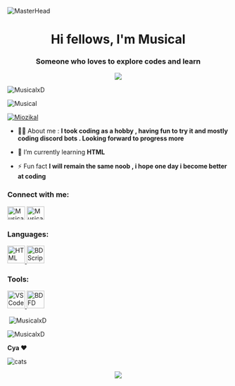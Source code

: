 ![MasterHead](https://3.bp.blogspot.com/-blFLL1zlWBI/WEoldetgmEI/AAAAAAAAYH4/3Gd-XunvYFwzJxYewyyfUNa5Es8-ueWAQCLcB/s1600/music%2Bbanner%2Bgif.gif)
<h1 align="center">Hi fellows, I'm Musical</h1>
<h3 align="center">Someone who loves to explore codes and learn</h3>

<p align="center">
  <img src="https://capsule-render.vercel.app/api?type=waving&color=gradient&height=60&section=footer"/>
</p>

<p align="left"> <img src="https://komarev.com/ghpvc/?username=MusicalxD&label=Vistors&color=09ec8a&style=flat-square" alt="MusicalxD" /> </p>

<p align="left"> <img src="https://dcbadge.vercel.app/api/shield/617836989672325151" alt="Musical" /> </p>

<p align="left"> <a href="https://twitter.com/Miozikal" target="blank"><img src="https://img.shields.io/twitter/follow/Miozikal?logo=twitter&style=for-the-badge" alt="Miozikal" /></a> </p>

- 👨‍💻 About me : **I took coding as a hobby , having fun to try it and mostly coding discord bots . Looking forward to progress more**

- 🌱 I’m currently learning **HTML**

- ⚡ Fun fact **I will remain the same noob , i hope one day i become better at coding**

<h3 align="left">Connect with me:</h3>
<p align="left">
<a href="https://twitter.com/Miozikal" target="blank"><img align="center" src="https://raw.githubusercontent.com/rahuldkjain/github-profile-readme-generator/master/src/images/icons/Social/twitter.svg" alt="MusicalxD" height="30" width="40" /></a>
<a href="https://www.youtube.com/channel/UC-MTiH3h0ePHwPxUN7bXf2w" target="blank"><img align="center" src="https://raw.githubusercontent.com/rahuldkjain/github-profile-readme-generator/master/src/images/icons/Social/youtube.svg" alt="Musical" height="30" width="40" /></a>
</p>

<h3 align="left">Languages:</h3>
<a href="https://html.com/" target="_blank" rel="noreferrer"> <img src="https://upload.wikimedia.org/wikipedia/commons/thumb/6/61/HTML5_logo_and_wordmark.svg/2048px-HTML5_logo_and_wordmark.svg.png" alt="HTML" width="40" height="40"/> </a><a 
href="https://nilpointer-software.github.io/bdfd-wiki/nightly/" target="_blank" rel="noreferrer"> <img src="https://botdesignerdiscord.com/logo512.png" alt="BDScript" width="40" height="40"/> </a> 

<h3 align="left">Tools:</h3>
<a href="https://code.visualstudio.com/" target="_blank" rel="noreferrer"> <img src="https://upload.wikimedia.org/wikipedia/commons/thumb/9/9a/Visual_Studio_Code_1.35_icon.svg/2048px-Visual_Studio_Code_1.35_icon.svg.png" alt="VS Code" width="40" height="40"/> </a><a 
href="https://botdesignerdiscord.com/" target="_blank" rel="noreferrer"> <img src="https://botdesignerdiscord.com/logo512.png" alt="BDFD" width="40" height="40"/> </a>


<p>&nbsp;<img align="center" src="https://github-readme-stats.vercel.app/api?username=MusicalxD&show_icons=true&theme=tokyonight&title_color=04f196&text_color=06dfef&locale=en" alt="MusicalxD" /></p>

<p><img align="center" src="https://github-readme-streak-stats.herokuapp.com/?user=MusicalxD&theme=dark" alt="MusicalxD" /></p>

**Cya ❤️**

<p><img align="center" src="https://i.pinimg.com/originals/35/ce/9f/35ce9f85da291b4c1c504d8cbd37e8ee.gif" alt="cats" /></p>

<p align="center">
  <img src="https://capsule-render.vercel.app/api?type=waving&color=gradient&height=60&section=footer"/>
</p>
